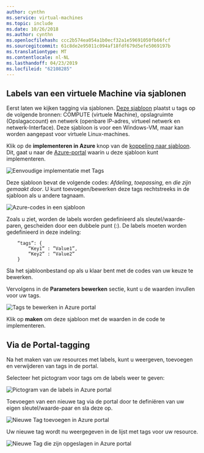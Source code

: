 ```yaml
---
author: cynthn
ms.service: virtual-machines
ms.topic: include
ms.date: 10/26/2018
ms.author: cynthn
ms.openlocfilehash: ccc2b574ea054a1b0ecf32a1e59691050fb66fcf
ms.sourcegitcommit: 61c8de2e95011c094af18fdf679d5efe5069197b
ms.translationtype: MT
ms.contentlocale: nl-NL
ms.lasthandoff: 04/23/2019
ms.locfileid: "62108285"
---
```

## <a name="tagging-a-virtual-machine-through-templates"></a>Labels van een virtuele Machine via sjablonen
Eerst laten we kijken tagging via sjablonen. [Deze sjabloon](https://github.com/Azure/azure-quickstart-templates/tree/master/101-vm-tags) plaatst u tags op de volgende bronnen: COMPUTE (virtuele Machine), opslagruimte (Opslagaccount) en netwerk (openbare IP-adres, virtueel netwerk en netwerk-Interface). Deze sjabloon is voor een Windows-VM, maar kan worden aangepast voor virtuele Linux-machines.

Klik op de **implementeren in Azure** knop van de [koppeling naar sjabloon](https://github.com/Azure/azure-quickstart-templates/tree/master/101-vm-tags). Dit, gaat u naar de [Azure-portal](https://portal.azure.com/) waarin u deze sjabloon kunt implementeren.

![Eenvoudige implementatie met Tags](./media/virtual-machines-common-tag/deploy-to-azure-tags.png)

Deze sjabloon bevat de volgende codes: *Afdeling*, *toepassing*, en *die zijn gemaakt door*. U kunt toevoegen/bewerken deze tags rechtstreeks in de sjabloon als u andere tagnaam.

![Azure-codes in een sjabloon](./media/virtual-machines-common-tag/azure-tags-in-a-template.png)

Zoals u ziet, worden de labels worden gedefinieerd als sleutel/waarde-paren, gescheiden door een dubbele punt (:). De labels moeten worden gedefinieerd in deze indeling:

        “tags”: {
            “Key1” : ”Value1”,
            “Key2” : “Value2”
        }

Sla het sjabloonbestand op als u klaar bent met de codes van uw keuze te bewerken.

Vervolgens in de **Parameters bewerken** sectie, kunt u de waarden invullen voor uw tags.

![Tags te bewerken in Azure portal](./media/virtual-machines-common-tag/edit-tags-in-azure-portal.png)

Klik op **maken** om deze sjabloon met de waarden in de code te implementeren.

## <a name="tagging-through-the-portal"></a>Via de Portal-tagging
Na het maken van uw resources met labels, kunt u weergeven, toevoegen en verwijderen van tags in de portal.

Selecteer het pictogram voor tags om de labels weer te geven:

![Pictogram van de labels in Azure portal](./media/virtual-machines-common-tag/azure-portal-tags-icon.png)

Toevoegen van een nieuwe tag via de portal door te definiëren van uw eigen sleutel/waarde-paar en sla deze op.

![Nieuwe Tag toevoegen in Azure portal](./media/virtual-machines-common-tag/azure-portal-add-new-tag.png)

Uw nieuwe tag wordt nu weergegeven in de lijst met tags voor uw resource.

![Nieuwe Tag die zijn opgeslagen in Azure portal](./media/virtual-machines-common-tag/azure-portal-saved-new-tag.png)

